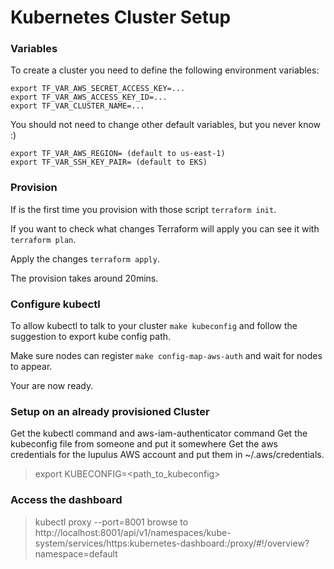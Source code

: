 # Kubernetes Cluster Setup

### Variables

To create a cluster you  need to define the following environment variables:

```
export TF_VAR_AWS_SECRET_ACCESS_KEY=...
export TF_VAR_AWS_ACCESS_KEY_ID=...
export TF_VAR_CLUSTER_NAME=...
```

You should not need to change other default variables, but you never know :)

```
export TF_VAR_AWS_REGION= (default to us-east-1)
export TF_VAR_SSH_KEY_PAIR= (default to EKS)
```

### Provision

If is the first time you provision with those script `terraform init`.

If you want to check what changes Terraform will apply you can see it with `terraform plan`.

Apply the changes `terraform apply`.

The provision takes around 20mins.


### Configure kubectl

To allow kubectl to talk to your cluster `make kubeconfig` and follow the suggestion to export kube config path.

Make sure nodes can register `make config-map-aws-auth` and wait for nodes to appear.

Your are now ready.

### Setup on an already provisioned Cluster

Get the kubectl command and aws-iam-authenticator command
Get the kubeconfig file from someone and put it somewhere
Get the aws credentials for the lupulus AWS account and put them in ~/.aws/credentials.

> export KUBECONFIG=<path_to_kubeconfig>

### Access the dashboard

> kubectl proxy --port=8001
> browse to http://localhost:8001/api/v1/namespaces/kube-system/services/https:kubernetes-dashboard:/proxy/#!/overview?namespace=default
